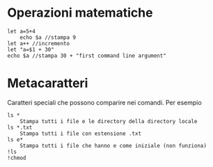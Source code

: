 # Operazioni matematiche

	let a=5+4
		echo $a //stampa 9
	let a++ //incremento
	let "a=$1 + 30"
	echo $a //stampa 30 + "first command line argument"
# Metacaratteri
Caratteri speciali che possono comparire nei comandi.
Per esempio 

	ls *
		Stampa tutti i file e le directory della directory locale
	ls *.txt
		Stampa tutti i file con estensione .txt
	ls e*
		Stampa tutti i file che hanno e come iniziale (non funziona)
	!ls
	!chmod